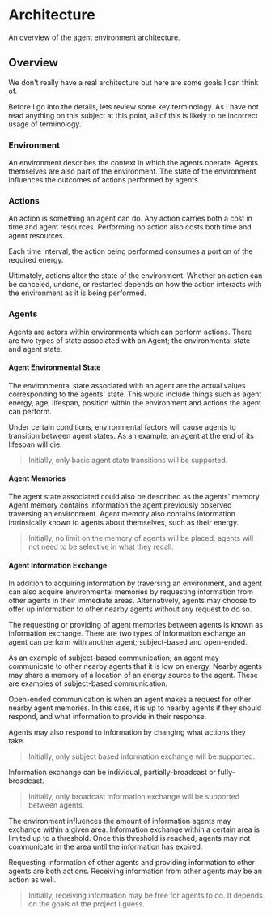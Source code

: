 # Architecture

An overview of the agent environment architecture.

## Overview

We don't really have a real architecture but here are some goals I can think of.

Before I go into the details, lets review some key terminology. As I have not read anything on this subject at this 
point, all of this is likely to be incorrect usage of terminology.

### Environment

An environment describes the context in which the agents operate. Agents themselves are also part of the environment. 
The state of the environment influences the outcomes of actions performed by agents.

### Actions

An action is something an agent can do. Any action carries both a cost in time and agent resources. Performing no action 
also costs both time and agent resources.

Each time interval, the action being performed consumes a portion of the required energy.

Ultimately, actions alter the state of the environment. Whether an action can be canceled, undone, or restarted
depends on how the action interacts with the environment as it is being performed.

### Agents

Agents are actors within environments which can perform actions. There are two types of state associated with an Agent;
the environmental state and agent state.

#### Agent Environmental State

The environmental state associated with an agent are the actual values corresponding to the agents' state. This would 
include things such as agent energy, age, lifespan, position within the environment and actions the agent can perform.

Under certain conditions, environmental factors will cause agents to transition between agent states. As an example,
an agent at the end of its lifespan will die.

> Initially, only basic agent state transitions will be supported.

#### Agent Memories

The agent state associated could also be described as the agents' memory. Agent memory contains information the agent
previously observed traversing an environment. Agent memory also contains information intrinsically known to agents 
about themselves, such as their energy.

> Initially, no limit on the memory of agents will be placed; agents will not need to be selective in what they recall.

#### Agent Information Exchange

In addition to acquiring information by traversing an environment, and agent can also acquire environmental memories by
requesting information from other agents in their immediate areas. Alternatively, agents may choose to offer up
information to other nearby agents without any request to do so.

The requesting or providing of agent memories between agents is known as information exchange. There are two types of
information exchange an agent can perform with another agent; subject-based and open-ended. 

As an example of subject-based communication; an agent may communicate to other nearby agents that it is low on energy. 
Nearby agents may share a memory of a location of an energy source to the agent. These are examples of subject-based
communication.

Open-ended communication is when an agent makes a request for other nearby agent memories. In this case, it is up to
nearby agents if they should respond, and what information to provide in their response.

Agents may also respond to information by changing what actions they take.

> Initially, only subject based information exchange will be supported.

Information exchange can be individual, partially-broadcast or fully-broadcast.

> Initially, only broadcast information exchange will be supported between agents.

The environment influences the amount of information agents may exchange within a given area. Information exchange 
within a certain area is limited up to a threshold. Once this threshold is reached, agents may not communicate in the 
area until the information has expired.

Requesting information of other agents and providing information to other agents are both actions. Receiving information
from other agents may be an action as well.

> Initially, receiving information may be free for agents to do. It depends on the goals of the project I guess.
